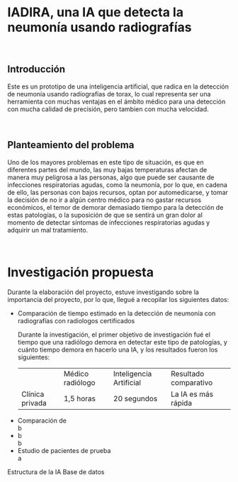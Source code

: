 <h1>IADIRA, una IA que detecta la neumonía usando radiografías</h1><br>

<h2>Introducción</h2>
<p>Este es un prototipo de una inteligencia artificial, que radica en la detección de neumonía usando radiografías de torax, lo cual representa ser una herramienta con muchas ventajas en el ámbito médico para una detección con mucha calidad de precisión, pero tambien con mucha velocidad.<p><br>

<h2>Planteamiento del problema</h2>
<p>Uno de los mayores problemas en este tipo de situación, es que en diferentes partes del mundo, las muy bajas temperaturas afectan de manera muy peligrosa a las personas, algo que puede ser causante de infecciones respiratorias agudas, como la neumonía, por lo que, en cadena de ello, las personas con bajos recursos, optan por automedicarse, y tomar la decisión de no ir a algún centro médico para no gastar recursos económicos, el temor de demorar demasiado tiempo para la detección de estas patologías, o la suposición de que se sentirá un gran dolor al momento de detectar síntomas de infecciones respiratorias agudas y adquirir un mal tratamiento.</p><br>

<h1>Investigación propuesta</h1>
<p>Durante la elaboración del proyecto, estuve investigando sobre la importancia del proyecto, por lo que, llegué a recopilar los siguientes datos:<p>
<ul>
  <li>Comparación de tiempo estimado en la detección de neumonía con radiografías con radiologos certificados</li>
  <p>Durante la investigación, el primer objetivo de investigación fué el tiempo que una radiólogo demora en detectar este tipo de patologías, y cuánto tiempo demora en hacerlo una IA, y los resultados fueron los siguientes:<p>
  <table>
    <tr>
      <td></td>
      <td>Médico radiólogo</td>
      <td>Inteligencia Artificial</td>
      <td>Resultado comparativo</td>
    </tr>
    <tr>
      <td>Clínica privada</td>
      <td>1,5 horas</td>
      <td>20 segundos</td>
      <td>La IA es más rápida</td>
    </tr>
  </table>
  <li>Comparación de</li>
  b
  <li>b</li>
  b
  <li>Estudio de pacientes de prueba</li>
  a
</ul>
Estructura de la IA
Base de datos
